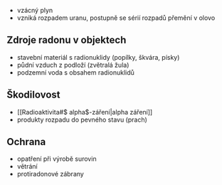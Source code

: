 - vzácný plyn
- vzniká rozpadem uranu, postupně se sérií rozpadů přemění v olovo

## Zdroje radonu v objektech
- stavební materiál s radionuklidy (popílky, škvára, písky)
- půdní vzduch z podloží (zvětralá žula)
- podzemní voda s obsahem radionuklidů

## Škodilovost
- [[Radioaktivita#$ alpha$-záření|alpha záření]]
- produkty rozpadu do pevného stavu (prach)

## Ochrana
- opatření při výrobě surovin
- větrání
- protiradonové zábrany
